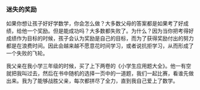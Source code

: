 ### 迷失的奖励

如果你想让孩子好好学数学，你会怎么做？大多数父母的答案都是如果考了好成绩，给他一个奖励。但是能成功吗？大多数都失败了。为什么？因为当你把考得好成绩作为目标的时候，孩子会认为奖励是自己的目标，而为了获得奖励付出的努力都是在浪费时间。因此会越来越不愿意花时间学习，或者说抗拒学习，从而形成了一个失败的飞轮。

我父亲在我小学三年级的时候，买了上下两卷的《小学生应用题大全》。他一有空就把我叫过去，然后在书中随机的选择一页中的一道题，我们一起比赛，看谁先做出来。我为了能够战胜父亲，每次都拼尽了全力，直到我自己爱上了数学。

